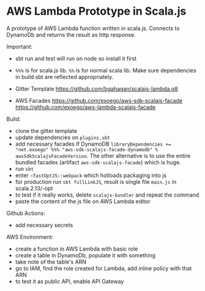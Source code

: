 # AWS Lambda Prototype in Scala.js

A prototype of AWS Lambda function written in scala.js. 
Connects to DynamoDb and returns the result as http response. 

Important:
- sbt run and test will run on node so install it first
- `%%%` is for scala.js lib. `%%` is for normal scala lib. Make sure dependencies in build.sbt are reflected appropriately. 

- Gitter Template
https://github.com/bgahagan/scalajs-lambda.g8
- AWS Facades
https://github.com/exoego/aws-sdk-scalajs-facade
https://github.com/exoego/aws-lambda-scalajs-facade
  
Build:
- clone the gitter template
- update dependencies on `plugins.sbt`
- add necessary facades
If DynamoDB `libraryDependencies += "net.exoego" %%% "aws-sdk-scalajs-facade-dynamodb" % awsSdkScalajsFacadeVersion`.
The other alternative is to use the entire bundled facades (artifact `aws-sdk-scalajs-facade`) which is huge. 
- run `sbt`
- enter `~fastOptJS::webpack` which hotloads packaging into js
- for production run `sbt fullLinkJS`, result is single file `main.js` in scala.2.13/<projectname>-opt
- to test if it really works, delete `scalajs-bundler` and repeat the command
- paste the content of the js file on AWS Lambda editor

Github Actions:
- add necessary secrets

AWS Environment:
- create a function in AWS Lambda with basic role
- create a table in DynamoDb, populate it with something
- take note of the table's ARN
- go to IAM, find the role created for Lambda, add inline policy with that ARN
- to test it as public API, enable API Gateway
